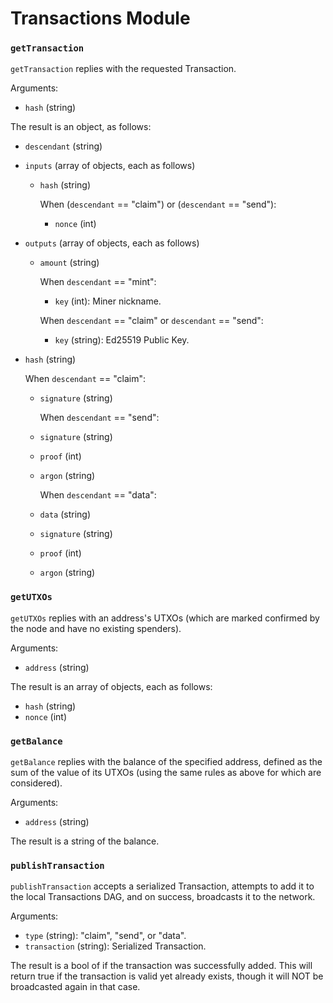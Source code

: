 # Transactions Module

### `getTransaction`

`getTransaction` replies with the requested Transaction.

Arguments:
- `hash` (string)

The result is an object, as follows:
- `descendant` (string)

- `inputs` (array of objects, each as follows)
  - `hash` (string)

  	When (`descendant` == "claim") or (`descendant` == "send"):
    - `nonce` (int)

- `outputs` (array of objects, each as follows)
  - `amount` (string)

    When `descendant` == "mint":
    - `key` (int): Miner nickname.

    When `descendant` == "claim" or `descendant` == "send":
    - `key` (string): Ed25519 Public Key.

- `hash` (string)

	When `descendant` == "claim":
  - `signature` (string)

	When `descendant` == "send":
  - `signature` (string)
  - `proof`     (int)
  - `argon`     (string)

	When `descendant` == "data":
  - `data`      (string)
  - `signature` (string)
  - `proof`     (int)
  - `argon`     (string)

### `getUTXOs`

`getUTXOs` replies with an address's UTXOs (which are marked confirmed by the node and have no existing spenders).

Arguments:
- `address` (string)

The result is an array of objects, each as follows:
- `hash`  (string)
- `nonce` (int)

### `getBalance`

`getBalance` replies with the balance of the specified address, defined as the sum of the value of its UTXOs (using the same rules as above for which are considered).

Arguments:
- `address` (string)

The result is a string of the balance.

### `publishTransaction`

`publishTransaction` accepts a serialized Transaction, attempts to add it to the local Transactions DAG, and on success, broadcasts it to the network.

Arguments:
- `type`        (string): "claim", "send", or "data".
- `transaction` (string): Serialized Transaction.

The result is a bool of if the transaction was successfully added. This will return true if the transaction is valid yet already exists, though it will NOT be broadcasted again in that case.
